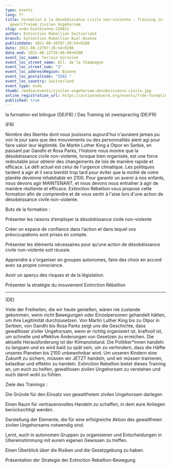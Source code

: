```yaml
---
type: events
lang: fr
title: Formation à la désobéissance civile non-violente · Training in
  gewaltfreiem zivilen Ungehorsam
slug: nvda-bielbienne-220821
author: Extinction Rebellion Switzerland
branch: Extinction Rebellion Biel-Bienne
publishdate: 2021-08-10T07:28:54+0200
date: 2021-08-22T07:28:54+0200
date_end: 2021-08-22T16:00:00+0200
event_loc_name: Terrain Gurzelen
event_loc_street_name: All. de la Champagne
event_loc_street_num: "2"
event_loc_addressRegion: Bienne
event_loc_postalCode: "2502 "
event_loc_country: Switzerland
event_type: nvda
thumb: /media/events/zivilen-ungehorsam-desobeissance-civile.jpg
online_registration_url: https://actionnetwork.org/events/frde-formation-a-la-desobeissance-civile-non-violente-training-in-gewaltfreiem-zivilen-ungehorsam-2?referrer=cecile-bessire&source=direct_link
published: true
---
```

la formation est bilingue (DE/FR) / Das Training ist zweisprachig (DE/FR)

(FR)

Nombre des libertés dont nous jouissons aujourd'hui n'auraient jamais pu voir le jour sans que des mouvements ou des personnalités aient agi pour faire valoir leur légitimité. De Martin Luther King à Otpor en Serbie, en passant par Gandhi et Rosa Parks, l'histoire nous montre que la désobéissance civile non-violente, lorsque bien organisée, est une force redoutable pour obtenir des changements de lois de manière rapide et efficace. Le défi actuel est celui de l'urgence climatique. Les politiques tardent à agir et il sera bientôt trop tard pour éviter que la moitié de notre planète devienne inhabitable en 2100. Pour garantir un avenir à nos enfants, nous devons agir MAINTENANT, et nous devons nous entraîner à agir de manière résiliente et efficace. Extinction Rébellion vous propose cette formation afin de comprendre et de vous sentir à l'aise lors d'une action de désobéissance civile non-violente.

Buts de la formation :

Présenter les raisons d’employer la désobéissance civile non-violente

Créer un espace de confiance dans l’action et dans lequel vos préoccupations sont prises en compte.

Présenter les éléments nécessaires pour qu’une action de désobéissance civile non-violente soit réussie.

Apprendre à s'organiser en groupes autonomes, faire des choix en accord avec sa propre conscience.

Avoir un aperçu des risques et de la législation.

Présenter la stratégie du mouvement Extinction Rébellion

- - -

(DE)

Viele der Freiheiten, die wir heute genießen, wären nie zustande gekommen, wenn nicht Bewegungen oder Einzelpersonen gehandelt hätten, um ihre Legitimität durchzusetzen. Von Martin Luther King bis zu Otpor in Serbien, von Gandhi bis Rosa Parks zeigt uns die Geschichte, dass gewaltloser ziviler Ungehorsam, wenn er richtig organisiert ist, kraftvoll ist, um schnelle und effektive Änderungen von Gesetzen zu erreichen. Die aktuelle Herausforderung ist der Klimanotstand. Die Politiker*innen handeln zu langsam und es wird bald zu spät sein, um zu verhindern, dass die Hälfte unseres Planeten bis 2100 unbewohnbar wird. Um unseren Kindern eine Zukunft zu sichern, müssen wir JETZT handeln, und wir müssen trainieren, belastbar und effektiv zu handeln. Extinction Rebellion bietet dieses Training an, um euch zu helfen, gewaltlosen zivilen Ungehorsam zu verstehen und euch damit wohl zu fühlen.

Ziele des Trainings :

Die Gründe für den Einsatz von gewaltfreiem zivilen Ungehorsam darlegen

Einen Raum für vertrauensvolles Handeln zu schaffen, in dem eure Anliegen berücksichtigt werden.

Darstellung der Elemente, die für eine erfolgreiche Aktion des gewaltfreien zivilen Ungehorsams notwendig sind.

Lernt, euch in autonomen Gruppen zu organisieren und Entscheidungen in Übereinstimmung mit eurem eigenen Gewissen zu treffen.

Einen Überblick über die Risiken und die Gesetzgebung zu haben.

Präsentation der Strategie der Extinction Rebellion-Bewegung